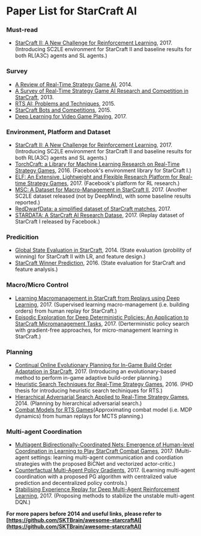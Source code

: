 #  Paper List for StarCraft AI

### Must-read
- [StarCraft II: A New Challenge for Reinforcement Learning](https://arxiv.org/pdf/1708.04782.pdf), 2017. (Introducing SC2LE environment for StarCraft II and baseline results for both RL(A3C) agents and SL agents.)

### Survey

- [A Review of Real-Time Strategy Game AI](http://www.aaai.org/ojs/index.php/aimagazine/article/download/2478/2457), 2014.
- [A Survey of Real-Time Strategy Game AI Research and Competition in StarCraft](https://hal.archives-ouvertes.fr/hal-00871001/document), 2013.
- [RTS AI: Problems and Techniques](http://richoux.fr/publications/ecgg15_chapter-rts_ai.pdf), 2015.
- [StarCraft Bots and Competitions](http://richoux.fr/publications/ecgg16_chapter-sc_competitions.pdf), 2015.
- [Deep Learning for Video Game Playing](https://arxiv.org/pdf/1708.07902.pdf), 2017.

### Environment, Platform and Dataset

- [StarCraft II: A New Challenge for Reinforcement Learning](https://arxiv.org/pdf/1708.04782.pdf), 2017. (Introducing SC2LE environment for StarCraft II and baseline results for both RL(A3C) agents and SL agents.)
- [TorchCraft: a Library for Machine Learning Research on Real-Time Strategy Games](https://arxiv.org/pdf/1611.00625.pdf), 2016. (Facebook's environment library for StarCraft I.)
- [ELF: An Extensive, Lightweight and Flexible Research Platform for Real-time Strategy Games](https://arxiv.org/pdf/1707.01067.pdf), 2017. (Facebook's platform for RL research.)
- [MSC: A Dataset for Macro-Management in StarCraft II](https://arxiv.org/abs/1710.03131.pdf), 2017. (Another SC2LE dataset released (not by DeepMind), with some baseline results reported.)
- [RedDwarfData: a simplified dataset of StarCraft matches](https://arxiv.org/abs/1712.10179.pdf), 2017.
- [STARDATA: A StarCraft AI Research Datase](https://arxiv.org/pdf/1708.02139.pdf), 2017. (Replay dataset of StarCraft I released by Facebook.)

### Predicition

- [Global State Evaluation in StarCraft](https://pdfs.semanticscholar.org/7caa/6a3a95df34db072e4cc8c5808dbf448cf9b8.pdf), 2014. (State evaluation (probility of winning) for StarCraft II with LR, and feature design.)
- [StarCraft Winner Prediction](https://pure.uvt.nl/portal/files/13692982/NorouzzadehRavari.pdf), 2016. (State evaluation for StarCraft and feature analysis.)

### Macro/Micro Control

- [Learning Macromanagement in StarCraft from Replays using Deep Learning](https://arxiv.org/pdf/1707.03743.pdf), 2017. (Supervised learning macro-management (i.e. building orders) from human replay for StarCraft.)
- [Episodic Exploration for Deep Deterministic Policies: An Application to StarCraft Micromanagement Tasks](https://arxiv.org/pdf/1609.02993.pdf), 2017. (Derterministic policy search with gradient-free approaches, for micro-management learning in StarCraft.)

### Planning

- [Continual Online Evolutionary Planning for In-Game Build Order Adaptation in StarCraft](https://njustesen.files.wordpress.com/2017/04/njustesen-gecco-2017-continual-online-evolutionary.pdf), 2017. (Introducing an evolutionary-based method to perform in-game adaptive build-order planning.)
- [Heuristic Search Techniques for Real-Time Strategy Games](http://www.cs.mun.ca/~dchurchill/pdf/DavidChurchill_phd_thesis.pdf), 2016. (PHD thesis for introducing heuristic search techiniques for RTS.)
- [Hierarchical Adversarial Search Applied to Real-Time Strategy Games](https://pdfs.semanticscholar.org/1ea1/20c8ad129f4984a4bee95096efa4115e8f62.pdf), 2014. (Planning by hierarchical adversarial search.)
- [Combat Models for RTS Games](https://arxiv.org/pdf/1605.05305.pdf)(Approximating combat model (i.e. MDP dynamics) from human replays for MCTS planning.)

### Multi-agent Coordination
- [Multiagent Bidirectionally-Coordinated Nets: Emergence of Human-level Coordination in Learning to Play StarCraft Combat Games](https://arxiv.org/pdf/1703.10069.pdf), 2017. (Multi-agent settings: learning multi-agent communication and coordiation strategies with the proposed BiCNet and vectorized actor-critic.)
- [Counterfactual Multi-Agent Policy Gradients](https://arxiv.org/pdf/1705.08926.pdf), 2017. (Learning multi-agent coordination with a proposed PG algorithm with centralized value prediction and decentralized policy controls.)
- [Stabilising Experience Replay for Deep Multi-Agent Reinforcement Learning](https://arxiv.org/abs/1702.08887.pdf), 2017. (Proposing methods to stabilize the unstable multi-agent DQN.)


**For more papers before 2014 and useful links, please refer to [https://github.com/SKTBrain/awesome-starcraftAI](https://github.com/SKTBrain/awesome-starcraftAI)**
